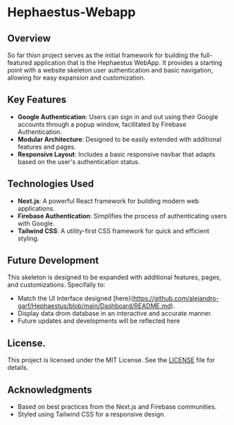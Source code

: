 # Hephaestus-Webapp

## Overview

So far thisn project serves as the initial framework for building the full-featured application that is the Hephaestus WebApp. It provides a starting point with a website skeleton user authentication and basic navigation, allowing for easy expansion and customization.

## Key Features

- **Google Authentication**: Users can sign in and out using their Google accounts through a popup window, facilitated by Firebase Authentication.
- **Modular Architecture**: Designed to be easily extended with additional features and pages.
- **Responsive Layout**: Includes a basic responsive navbar that adapts based on the user's authentication status.

## Technologies Used

- **Next.js**: A powerful React framework for building modern web applications.
- **Firebase Authentication**: Simplifies the process of authenticating users with Google.
- **Tailwind CSS**: A utility-first CSS framework for quick and efficient styling.

## Future Development

This skeleton is designed to be expanded with additional features, pages, and customizations. Specifally to:
- Match the UI Interface designed [here}(https://github.com/alejandro-garf/Hephaestus/blob/main/Dashboard/README.md).
- Display data drom database in an interactive and accurate manner.
- Future updates and developments will be reflected here

## License.

This project is licensed under the MIT License. See the [LICENSE](LICENSE) file for details.

## Acknowledgments

- Based on best practices from the Next.js and Firebase communities.
- Styled using Tailwind CSS for a responsive design.
